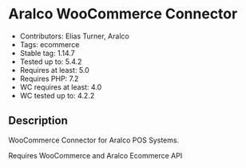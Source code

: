 # Aralco WooCommerce Connector

- Contributors: Elias Turner, Aralco
- Tags: ecommerce
- Stable tag: 1.14.7
- Tested up to: 5.4.2
- Requires at least: 5.0
- Requires PHP: 7.2
- WC requires at least: 4.0
- WC tested up to: 4.2.2

## Description

WooCommerce Connector for Aralco POS Systems.

Requires WooCommerce and Aralco Ecommerce API
